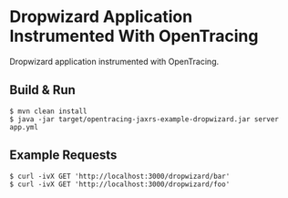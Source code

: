 # Dropwizard Application Instrumented With OpenTracing

Dropwizard application instrumented with OpenTracing.

## Build & Run
```shell
$ mvn clean install
$ java -jar target/opentracing-jaxrs-example-dropwizard.jar server app.yml
```

## Example Requests
```shell
$ curl -ivX GET 'http://localhost:3000/dropwizard/bar'
$ curl -ivX GET 'http://localhost:3000/dropwizard/foo'
```
